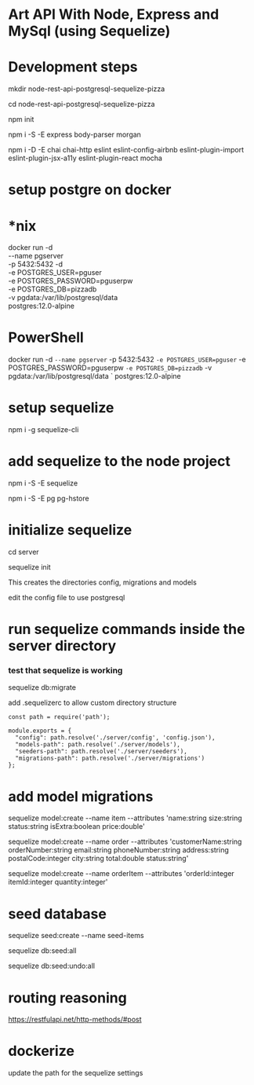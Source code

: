 # Art API With Node, Express and MySql (using Sequelize)

# Development steps

mkdir node-rest-api-postgresql-sequelize-pizza

cd node-rest-api-postgresql-sequelize-pizza

npm init

npm i -S -E express body-parser morgan

npm i -D -E chai chai-http eslint eslint-config-airbnb eslint-plugin-import eslint-plugin-jsx-a11y eslint-plugin-react mocha


# setup postgre on docker

# *nix
docker run -d \
	--name pgserver \
	-p 5432:5432 -d \
	-e POSTGRES_USER=pguser \
	-e POSTGRES_PASSWORD=pguserpw \
	-e POSTGRES_DB=pizzadb \
	-v pgdata:/var/lib/postgresql/data \
	postgres:12.0-alpine

# PowerShell
docker run -d `
	--name pgserver `
	-p 5432:5432 `
	-e POSTGRES_USER=pguser `
	-e POSTGRES_PASSWORD=pguserpw `
	-e POSTGRES_DB=pizzadb `
	-v pgdata:/var/lib/postgresql/data `
	postgres:12.0-alpine



# setup sequelize 
npm i -g sequelize-cli

# add sequelize to the node project
npm i -S -E sequelize

npm i -S -E pg pg-hstore

# initialize sequelize
cd server

sequelize init

This creates the directories config, migrations and models

edit the config file to use postgresql

# run sequelize commands inside the server directory
### test that sequelize is working
sequelize db:migrate


add .sequelizerc to allow custom directory structure

```
const path = require('path');

module.exports = {
  "config": path.resolve('./server/config', 'config.json'),
  "models-path": path.resolve('./server/models'),
  "seeders-path": path.resolve('./server/seeders'),
  "migrations-path": path.resolve('./server/migrations')
};
```

# add model migrations

sequelize model:create --name item --attributes 'name:string size:string status:string isExtra:boolean price:double'

sequelize model:create --name order --attributes 'customerName:string orderNumber:string email:string phoneNumber:string address:string postalCode:integer city:string total:double status:string'

sequelize model:create --name orderItem --attributes 'orderId:integer itemId:integer quantity:integer'


# seed database

sequelize seed:create --name seed-items

sequelize db:seed:all

sequelize db:seed:undo:all


# routing reasoning
https://restfulapi.net/http-methods/#post


# dockerize

update the path for the sequelize settings

